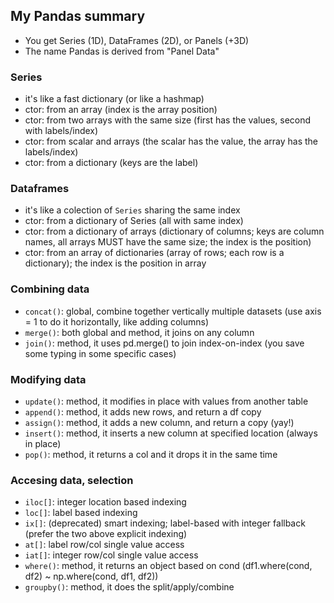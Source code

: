 ## My Pandas summary
* You get Series (1D), DataFrames (2D), or Panels (+3D)
* The name Pandas is derived from "Panel Data"

### Series
* it's like a fast dictionary (or like a hashmap)
* ctor: from an array (index is the array position)
* ctor: from two arrays with the same size (first has the values, second with labels/index)
* ctor: from scalar and arrays (the scalar has the value, the array has the labels/index)
* ctor: from a dictionary (keys are the label)

### Dataframes
* it's like a colection of ```Series``` sharing the same index
* ctor: from a dictionary of Series (all with same index)
* ctor: from a dictionary of arrays (dictionary of columns; keys are column names, all arrays MUST have the same size; the index is the position)
* ctor: from an array of dictionaries (array of rows; each row is a dictionary); the index is the position in array
  
### Combining data
* ```concat()```: global, combine together vertically multiple datasets (use axis = 1 to do it horizontally, like adding columns)
* ```merge()```: both global and method, it joins on any column
* ```join()```: method, it uses pd.merge() to join index-on-index (you save some typing in some specific cases)

### Modifying data
* ```update()```: method, it modifies in place with values from another table
* ```append()```: method, it adds new rows, and return a df copy
* ```assign()```: method, it adds a new column, and return a copy (yay!)
* ```insert()```: method, it inserts a new column at specified location (always in place)
* ```pop()```: method, it returns a col and it drops it in the same time

### Accesing data, selection
* ```iloc[]```: integer location based indexing
* ```loc[]```: label based indexing
* ```ix[]```: (deprecated) smart indexing; label-based with integer fallback (prefer the two above explicit indexing)
* ```at[]```: label row/col single value access
* ```iat[]```: integer row/col single value access
* ```where()```: method, it returns an object based on cond (df1.where(cond, df2) ~ np.where(cond, df1, df2))
* ```groupby()```: method, it does the split/apply/combine



